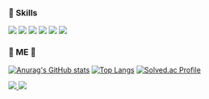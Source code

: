 ### 💪 Skills
<p/>
<p>
<img src="https://img.shields.io/badge/HTML5-E34F26?style=flat&logo=HTML5&logoColor=white"/>
<img src="https://img.shields.io/badge/CSS3-1572B6?style=flat&logo=CSS3&logoColor=white"/>
<img src="https://img.shields.io/badge/Scss-CC6699?style=flat&logo=Scss&logoColor=white"/>
<img src="https://img.shields.io/badge/JavaScript-F7DF1E?style=flat&logo=JavaScript&logoColor=white"/>
<img src="https://img.shields.io/badge/TypeScript-3178C6?style=flat&logo=TypeScript&logoColor=white"/>
<img src="https://img.shields.io/badge/React-61DAFB?style=flat&logo=React&logoColor=white"/>
</p>

### 🍊 ME 🍊
[![Anurag's GitHub stats](https://github-readme-stats.vercel.app/api?username=wooinwoo)](https://github.com/anuraghazra/github-readme-stats)
[![Top Langs](https://github-readme-stats.vercel.app/api/top-langs/?username=wooinwoo&layout=compact)](https://github.com/wooinwoo)
[![Solved.ac Profile](http://mazassumnida.wtf/api/v2/generate_badge?boj=bhk1324)](https://solved.ac/bhk1324/)

<a href="https://bhk1324.tistory.com/">
  <img src="https://img.shields.io/badge/Tistory-000000?style=flat&logo=Tistory&logoColor=white"/>
</a>
<a href="mailto:wooin1001@gmail.com" >
<img src="https://img.shields.io/badge/Gmail-EA4335?style=flat&logo=Gmail&logoColor=white"/>
</a>

<!--
**wooinwoo/wooinwoo** is a ✨ _special_ ✨ repository because its `README.md` (this file) appears on your GitHub profile.

Here are some ideas to get you started:
- 🔭 I’m currently working on ...
- 🌱 I’m currently learning ...
- 👯 I’m looking to collaborate on ...
- 🤔 I’m looking for help with ...
- 💬 Ask me about ...
- 📫 How to reach me: ...
- 😄 Pronouns: ...
- ⚡ Fun fact: ...
-->
